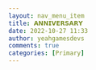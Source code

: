 ```yaml
---
layout: nav_menu_item
title: 𝗔𝗡𝗡𝗜𝗩𝗘𝗥𝗦𝗔𝗥𝗬
date: 2022-10-27 11:33
author: yeahgamesdevs
comments: true
categories: [Primary]
---
```


